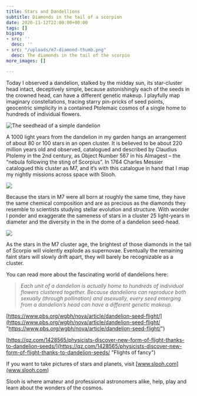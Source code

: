 ```yaml
---
title: Stars and Dandellions
subtitle: Diamonds in the tail of a scorpion
date: 2020-11-12T22:00:00+00:00
tags: []
bigimg:
- src: ''
  desc: ''
- src: "/uploads/m7-diamond-thumb.png"
  desc: The diamonds in the tail of the scorpio
more_images: []

---
```

Today I observed a dandelion, stalked by the midday sun, its star-cluster head intact, deceptively simple, because astonishingly each of the seeds in the crowned head, can have a different genetic makeup. I playfully map imaginary constellations, tracing starry pin-pricks of seed points, geocentric simplicity in a contained Ptolemaic cosmos of a single home to hundreds of individual flowers.

![The seedhead of a simple dandelion](/uploads/dandellion.jpg "Cluster of seeds of the Dandelion")

A 1000 light years from the dandelion in my garden hangs an arrangement of about 80 or 100 stars in an open cluster. It is believed to be about 220 million years old and observed, catalogued and described by Claudius Ptolemy in the 2nd century, as Object Number 567 in his Almagest – the “nebula following the sting of Scorpius”. In 1764 Charles Messier catalogued this cluster as M7, and it’s with this catalogue in hand that I map my nightly missions across space with Slooh.

![](/uploads/messier7-thumb.png)

Because the stars in M7 were all born at roughly the same time, they have the same chemical composition and are as precious as the diamonds they resemble to scientists studying stellar evolution and structure. With wonder I ponder and exaggerate the sameness of stars in a cluster 25 light-years in diameter and the diversity in the in the dome of a dandelion seed-head.

![](/uploads/m7-diamond-thumb.png)

As the stars in the M7 cluster age, the brightest of those diamonds in the tail of Scorpio will violently explode as supernovae. Eventually the remaining faint stars will slowly drift apart, they will barely be recognizable as a cluster.

You can read more about the fascinating world of dandelions here:

> _Each unit of a dandelion is actually home to hundreds of individual flowers clustered together. Because dandelions can reproduce both sexually (through pollination) and asexually, every seed emerging from a dandelion’s head can have a different genetic makeup._

[https://www.pbs.org/wgbh/nova/article/dandelion-seed-flight/](https://www.pbs.org/wgbh/nova/article/dandelion-seed-flight/ "https://www.pbs.org/wgbh/nova/article/dandelion-seed-flight/")

[https://qz.com/1428565/physicists-discover-new-form-of-flight-thanks-to-dandelion-seeds/](https://qz.com/1428565/physicists-discover-new-form-of-flight-thanks-to-dandelion-seeds/ "Flights of fancy")

If you want to take pictures of stars and planets, visit [www.slooh.com](www.slooh.com)

Slooh is where amateur and professional astronomers alike, help, play and learn about the wonders of the cosmos.
